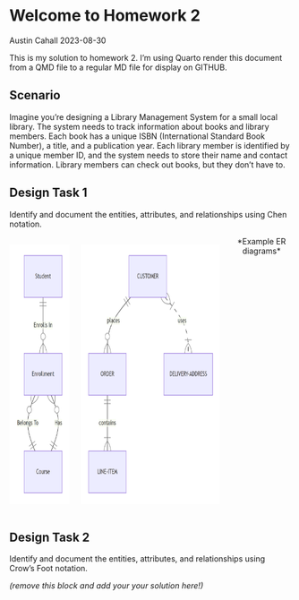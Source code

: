 # Welcome to Homework 2
Austin Cahall
2023-08-30

This is my solution to homework 2. I’m using Quarto render this document
from a QMD file to a regular MD file for display on GITHUB.

## Scenario

Imagine you’re designing a Library Management System for a small local
library. The system needs to track information about books and library
members. Each book has a unique ISBN (International Standard Book
Number), a title, and a publication year. Each library member is
identified by a unique member ID, and the system needs to store their
name and contact information. Library members can check out books, but
they don’t have to.

## Design Task 1

Identify and document the entities, attributes, and relationships using
Chen notation.

<center>

<div class="columns">

<div class="column">

<img src="README_files\figure-commonmark\mermaid-figure-1.png"
style="width:1.66in;height:4.84in" />

</div>

<div class="column">

<img src="README_files\figure-commonmark\mermaid-figure-2.png"
style="width:3.85in;height:4.84in" />

</div>

<center>
*Example ER diagrams*
</center>

</div>

</center>

## Design Task 2

Identify and document the entities, attributes, and relationships using
Crow’s Foot notation.

*(remove this block and add your your solution here!)*
